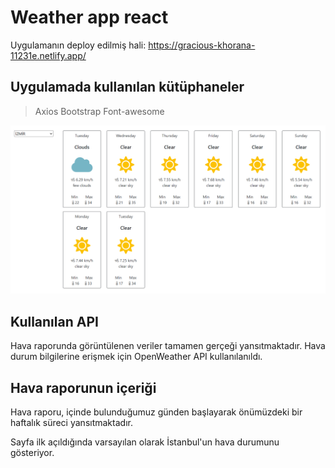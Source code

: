 # Weather app react

Uygulamanın deploy edilmiş hali: https://gracious-khorana-11231e.netlify.app/

## Uygulamada kullanılan kütüphaneler

>Axios
>Bootstrap
>Font-awesome

![alt text](https://github.com/Aligndzcyln/Weather-app-react/blob/main/weather-app/Screenshot.png)

## Kullanılan API

Hava raporunda görüntülenen veriler tamamen gerçeği yansıtmaktadır. Hava durum bilgilerine erişmek için OpenWeather API kullanılanıldı.

## Hava raporunun içeriği

Hava raporu, içinde bulunduğumuz günden başlayarak önümüzdeki bir haftalık süreci yansıtmaktadır.

Sayfa ilk açıldığında varsayılan olarak İstanbul'un hava durumunu gösteriyor.
 
